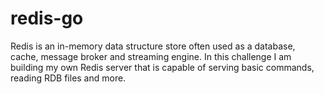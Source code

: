 # redis-go
Redis is an in-memory data structure store often used as a database, cache, message broker and streaming engine. In this challenge I am  building my own Redis server that is capable of serving basic commands, reading RDB files and more.
